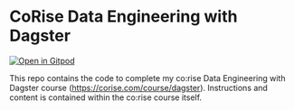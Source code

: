 # CoRise Data Engineering with Dagster

[![Open in Gitpod](https://gitpod.io/button/open-in-gitpod.svg)](https://gitpod.io/#https://github.com/ramnathv/corise-dagster)

This repo contains the code to complete my co:rise Data Engineering with Dagster course (https://corise.com/course/dagster). Instructions and content is contained within the co:rise course itself.
